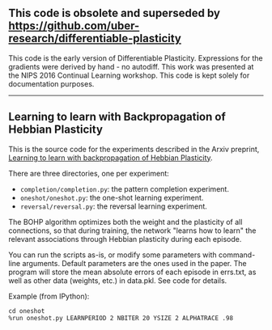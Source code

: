 ## This code is obsolete and superseded by https://github.com/uber-research/differentiable-plasticity

This code is the early version of Differentiable Plasticity. Expressions for the gradients were derived by hand - no autodiff. This work was presented at the NIPS 2016 Continual Learning workshop. This code is kept solely for documentation purposes.


----


## Learning to learn with Backpropagation of Hebbian Plasticity

This is the source code for the experiments described in the Arxiv preprint, [Learning to learn with backpropagation of Hebbian Plasticity](https://arxiv.org/abs/1609.02228).

There are three directories, one per experiment:

* `completion/completion.py`: the pattern completion experiment.
* `oneshot/oneshot.py`: the one-shot learning experiment.
* `reversal/reversal.py`: the reversal learning experiment.

The BOHP algorithm optimizes both the weight and the plasticity of all
connections, so that during training, the network "learns how to learn" the relevant associations through Hebbian plasticity during each episode.

You can run the scripts as-is, or modify some parameters with command-line arguments. Default parameters are the ones used in the paper.
The program will store the mean absolute errors of each episode in errs.txt, as well as other data (weights, etc.) in data.pkl. See code for details.

Example (from IPython):

    cd oneshot
    %run oneshot.py LEARNPERIOD 2 NBITER 20 YSIZE 2 ALPHATRACE .98

